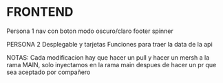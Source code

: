 # FRONTEND

Persona 1
nav con boton  modo oscuro/claro
footer
spinner

PERSONA 2
Desplegable y tarjetas
Funciones para traer la data de la api

NOTAS: 
Cada modificacion hay que hacer un pull y hacer un mersh a la rama MAIN, solo inyectamos en la rama main despues de hacer un pr que sea aceptado por compañero